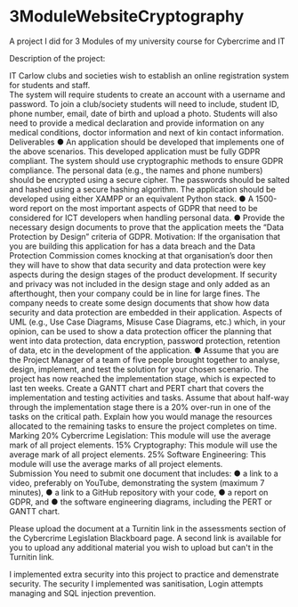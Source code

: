 # 3ModuleWebsiteCryptography
A project I did for 3 Modules of my university course for Cybercrime and IT


Description of the project:

IT Carlow clubs and societies wish to establish an online registration system for students and staff.  
The system will require students to create an account with a username and password. To join a club/society students will need to include,  student ID, phone number, email, date of birth and upload a photo. Students will also need to provide a medical declaration and provide information on any medical conditions, doctor information and next of kin contact information. 
Deliverables
●	An application should be developed that implements one of the above scenarios. This developed application must be fully GDPR compliant. The system should use cryptographic methods to ensure GDPR compliance. The personal data (e.g., the names and phone numbers) should be encrypted using a secure cipher. The passwords should be salted and hashed using a secure hashing algorithm. The application should be developed using either XAMPP or an equivalent Python stack.
●	A 1500-word report on the most important aspects of GDPR that need to be considered for ICT developers when handling personal data.
●	Provide the necessary design documents to prove that the application meets the “Data Protection by Design” criteria of GDPR. Motivation: If the organisation that you are building this application for has a data breach and the Data Protection Commission comes knocking at that organisation’s door then they will have to show that data security and data protection were key aspects during the design stages of the product development. If security and privacy was not included in the design stage and only added as an afterthought, then your company could be in line for large fines. The company needs to create some design documents that show how data security and data protection are embedded in their application. Aspects of UML (e.g., Use Case Diagrams, Misuse Case Diagrams, etc.) which, in your opinion, can be used to show a data protection officer the planning that went into data protection, data encryption, password protection, retention of data, etc in the development of the application.
●	Assume that you are the Project Manager of a team of five people brought together to analyse, design, implement, and test the solution for your chosen scenario. The project has now reached the implementation stage, which is expected to last ten weeks. Create a GANTT chart and PERT chart that covers the implementation and testing activities and tasks. Assume that about half-way through the implementation stage there is a 20% over-run in one of the tasks on the critical path. Explain how you would manage the resources allocated to the remaining tasks to ensure the project completes on time.
Marking	
20% Cybercrime Legislation: This module will use the average mark of all project elements.
15% Cryptography: This module will use the average mark of all project elements.
25% Software Engineering: This module will use the average marks of all project elements.  
Submission
You need to submit one document that includes:
●	a link to a video, preferably on YouTube, demonstrating the system (maximum 7 minutes),
●	a link to a GitHub repository with your code,
●	a report on GDPR, and
●	the software engineering diagrams, including the PERT or GANTT chart.

Please upload the document at a Turnitin link in the assessments section of the Cybercrime Legislation Blackboard page. A second link is available for you to upload any additional material you wish to upload but can't in the Turnitin link.


I implemented extra security into this project to practice and demenstrate security. The security I implemented was sanitisation, Login attempts managing and SQL injection prevention.
